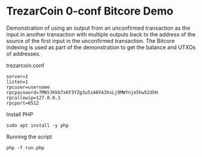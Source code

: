 TrezarCoin 0-conf Bitcore Demo
=====================================

Demonstration of using an output from an unconfirmed transaction as the input in another transaction with multiple outputs back to the address of the source of the first input in the unconfirmed transaction. The Bitcore indexing is used as part of the demonstration to get the balance and UTXOs of addresses.

trezarcoin.conf  
```
server=1
listen=1
rpcuser=username
rpcpassword=7MNYJKkb7xKF3YZg3u5sA6FA3XxLj9MWYnje5hw52dVH
rpcallowip=127.0.0.1
rpcport=6512
```

Install PHP  
```
sudo apt install -y php
```

Running the script  
```
php -f run.php
```

